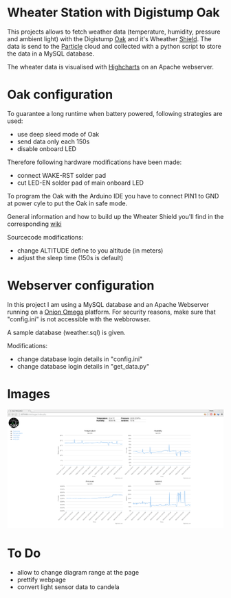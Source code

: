 # Wheater Station with Digistump Oak
This projects allows to fetch weather data (temperature, humidity, pressure and ambient light) with the Digistump [Oak](http://digistump.com/oak/) and it's Wheather [Shield](http://digistump.com/products/163). The data is send to the [Particle](https://www.particle.io/prototype) cloud and collected with a python script to store the data in a MySQL database.

The wheater data is visualised with [Highcharts](http://www.highcharts.com/) on an Apache webserver.

# Oak configuration
To guarantee a long runtime when battery powered, following strategies are used:
* use deep sleed mode of Oak
* send data only each 150s
* disable onboard LED

Therefore following hardware modifications have been made:
* connect WAKE-RST solder pad
* cut LED-EN solder pad of main onboard LED

To program the Oak with the Arduino IDE you have to connect PIN1 to GND at power cyle to put the Oak in safe mode.

General information and how to build up the Wheater Shield you'll find in the corresponding [wiki](http://digistump.com/wiki/oak)

Sourcecode modifications:
* change ALTITUDE define to you altitude (in meters)
* adjust the sleep time (150s is default)

# Webserver configuration
In this project I am using a MySQL database and an Apache Webserver running on a [Onion Omega](https://onion.io/omega) platform. For security reasons, make sure that "config.ini" is not accessible with the webbrowser.

A sample database (weather.sql) is given.

Modifications:
* change database login details in "config.ini"
* change database login details in "get_data.py"

# Images
![screenshot](/doc/screenshot.png)

# To Do
* allow to change diagram range at the page
* prettify webpage
* convert light sensor data to candela
